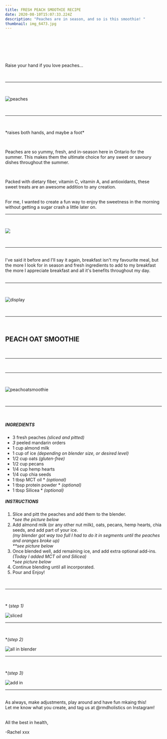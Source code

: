 ```yaml
---
title: FRESH PEACH SMOOTHIE RECIPE
date: 2020-08-10T15:07:33.224Z
description: "Peaches are in season, and so is this smoothie! "
thumbnail: img_6473.jpg
---
```

## <br>

<br>

Raise your hand if you love peaches...

<br>

- - -

<br>



![peaches](img_0439.jpg "peaches")



<br>



- - -

<br>

\*raises both hands, and maybe a foot\*

<br>

Peaches are so yummy, fresh, and in-season here in Ontario for the summer. This makes them the ultimate choice for any sweet or savoury dishes throughout the summer. 

<br>

Packed with dietary fiber, vitamin C, vitamin A, and antioxidants, these sweet treats are an awesome addition to any creation. 

<br>
For me, I wanted to create a fun way to enjoy the sweetness in the morning without getting a sugar crash a little later on. 

<br>

- - -



<br>



![](img_0452.jpg)

<br>

- - -

<br>
I've said it before and I'll say it again, breakfast isn't my favourite meal, but the more I look for in season and fresh ingredients to add to my breakfast the more I appreciate breakfast and all it's benefits throughout my day. 
<br>

<br>

- - -

<br>



![display](img_1871.jpg "display")

<br>

- - -

<br>

## PEACH OAT SMOOTHIE

<br>

---

<br>

---
<br>

![peachoatsmoothie](img_6473.jpg "peach oat smoothie")

<br>

- - -

<br>

##### INGREDIENTS

* 3 fresh peaches *(sliced and pitted)*
* *3* peeled mandarin orders
* 1 cup almond milk
* 1 cup of ice *(depending on blender size, or desired level)*
* 1/2 cup oats *(gluten-free)*
* 1/2 cup pecans 
* 1/4 cup hemp hearts
* 1/4 cup chia seeds
* 1 tbsp MCT oil * *(optional)*
* 1 tbsp protein powder * *(optional)*
* 1 tbsp Silicea * *(optional)*

##### INSTRUCTIONS

1. Slice and pitt the peaches and add them to the blender. <br>
   **see the picture below* 
2. Add almond milk (or any other nut milk), oats, pecans, hemp hearts, chia seeds, and add part of your ice. 
   <br>
   *(my blender got way too full I had to do it in segments until the peaches and oranges broke up) 
   <br>
   \*\*see picture below*
3. Once blended well, add remaining ice, and add extra optional add-ins. 
   <br>
   *(Today I added MCT oil and Silicea)* 
   <br>
   **see picture below*
4. Continue blending until all incorporated. 
5. Pour and Enjoy!  




<br>

- - -

<br>

\* (*step 1)*

![sliced](img_2970.jpg "sliced")

- - -

<br>

\**(step 2)*

![all in blender](img_1854.jpg "all in blender")

- - -

<br>

\**(step 3)*

![add in](img_2013.jpg "add in")

- - -

<br>
As always, make adjustments, play around and have fun mkaing this! 
<br>
Let me know what you create, and tag us at @rmdholistics on Instagram!

<br>

<br>

All the best in health,

-Rachel xxx